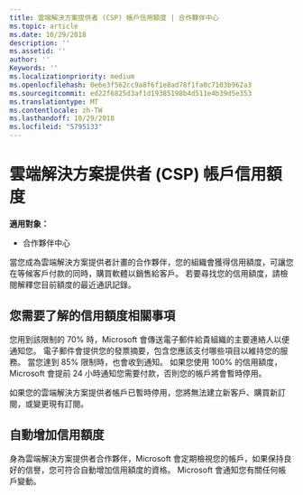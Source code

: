 ```yaml
---
title: 雲端解決方案提供者 (CSP) 帳戶信用額度 | 合作夥伴中心
ms.topic: article
ms.date: 10/29/2018
description: ''
ms.assetid: ''
author: ''
Keywords: ''
ms.localizationpriority: medium
ms.openlocfilehash: 0e6e3f562cc9a8f6f1e8ad78f1fa0c7103b962a3
ms.sourcegitcommit: ed22f6825d3af1d19385198b4d511e4b39d5e353
ms.translationtype: MT
ms.contentlocale: zh-TW
ms.lasthandoff: 10/29/2018
ms.locfileid: "5795133"
---
```

# <a name="cloud-solution-provider-csp-account-credit-limits"></a>雲端解決方案提供者 (CSP) 帳戶信用額度

**適用對象：**

- 合作夥伴中心

當您成為雲端解決方案提供者計畫的合作夥伴，您的組織會獲得信用額度，可讓您在等候客戶付款的同時，購買軟體以銷售給客戶。 若要尋找您的信用額度，請檢閱解釋您目前額度的最近通訊記錄。  

## <a name="what-you-need-to-know-about-your-credit-limit"></a>您需要了解的信用額度相關事項

您用到該限制的 70% 時，Microsoft 會傳送電子郵件給貴組織的主要連絡人以便通知您。 電子郵件會提供您的發票摘要，包含您應該支付哪些項目以維持您的服務。 當您達到 85% 限制時，也會收到通知。 如果您使用 100% 的信用額度，Microsoft 會提前 24 小時通知您需要付款，否則您的帳戶將會暫時停用。 

如果您的雲端解決方案提供者帳戶已暫時停用，您將無法建立新客戶、購買新訂閱，或變更現有訂閱。

## <a name="automatic-credit-limit-increase"></a>自動增加信用額度

身為雲端解決方案提供者合作夥伴，Microsoft 會定期檢視您的帳戶，如果保持良好的信譽，您可符合自動增加信用額度的資格。 Microsoft 會通知您有關任何帳戶變動。 
